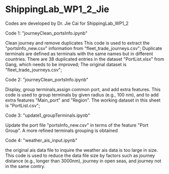 # ShippingLab_WP1_2_Jie
Codes are developed by Dr. Jie Cai for ShippingLab_WP1_2

Code 1: "journeyClean_portsInfo.ipynb"

Clean journey and remove duplicates
This code is used to extract the "portsInfo_new.csv" information from "fleet_trade_journeys.csv"; Duplicate terminals are defined as terminals with the same names but in different countries. There are 38 duplicated entries in the dataset "PortList.xlsx" from Gang, which needs to be improved; The original dataset is "fleet_trade_journeys.csv";

Code 2: "journeyClean_portsInfo.ipynb"

Display, group terminals,assign common port, and add extra features.
This code is used to group terminals by given radius (e.g., 100 nm), and to add extra features "Main_port" and "Region". The working dataset in this sheet is "PortList.csv";

Code 3: "update1_groupTerminals.ipynb"

Update the port file "portsInfo_new.csv" in terms of the feature "Port Group". A more refined terminals grouping is obtained

Code 4: "weather_ais_input.ipynb"

the original ais data file to inquire the weather ais data is too large in size. 
This code is used to reduce the data file size by factors such as journey distance (e.g., longer than 3000nm), journey in open seas, and journey not in the same contry. 


